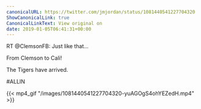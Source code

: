 ```yaml
---
canonicalURL: https://twitter.com/jmjordan/status/1081440541227704320
ShowCanonicalLink: true
CanonicalLinkText: View original on
date: 2019-01-05T06:41:31+00:00
---
```

RT @ClemsonFB: Just like that...

From Clemson to Cali!

The Tigers have arrived.

#ALLIN

{{< mp4_gif "/images/1081440541227704320-yuAGOgS4ohYEZedH.mp4" >}}